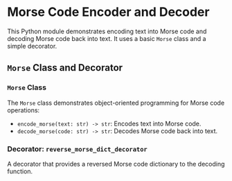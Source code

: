 
# Morse Code Encoder and Decoder

This Python module demonstrates encoding text into Morse code and decoding Morse code back into text. It uses a basic `Morse` class and a simple decorator.

## `Morse` Class and Decorator

### `Morse` Class

The `Morse` class demonstrates object-oriented programming for Morse code operations:

- `encode_morse(text: str) -> str`: Encodes text into Morse code.
- `decode_morse(code: str) -> str`: Decodes Morse code back into text.

### Decorator: `reverse_morse_dict_decorator`

A decorator that provides a reversed Morse code dictionary to the decoding function.
